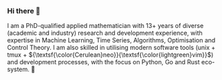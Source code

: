 ### Hi there 👋

I am a PhD-qualified applied mathematician with 13+ years of diverse (academic and industry) research and development experience, with expertise in Machine Learning, Time Series, Algorithms, Optimisation and Control Theory. I am also skilled in utilising modern software tools (unix + tmux + ${\textsf{\color{Cerulean}neo}}{\textsf{\color{lightgreen}vim}}$) and development processes, with the focus on Python, Go and Rust eco-system. 🖖
